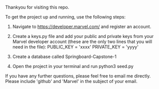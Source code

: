Thankyou for visiting this repo.

To get the project up and running, use the following steps:

1. Navigate to https://developer.marvel.com/ and register an account.

2. Create a keys.py file and add your public and private keys from your Marvel developer account (these are the only two lines that you will need in the file):
    PUBLIC_KEY = 'xxxx'
    PRIVATE_KEY = 'yyyy'

3. Create a database called Springboard-Capstone-1

4. Open the project in your terminal and run python3 seed.py


If you have any further questions, please feel free to email me directly. Please include 'github' and 'Marvel' in the subject of your email.